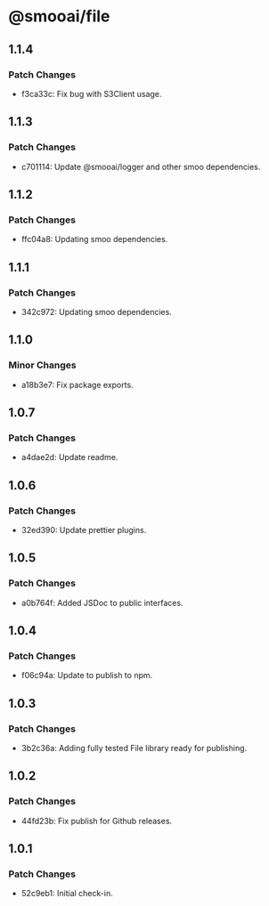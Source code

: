 # @smooai/file

## 1.1.4

### Patch Changes

- f3ca33c: Fix bug with S3Client usage.

## 1.1.3

### Patch Changes

- c701114: Update @smooai/logger and other smoo dependencies.

## 1.1.2

### Patch Changes

- ffc04a8: Updating smoo dependencies.

## 1.1.1

### Patch Changes

- 342c972: Updating smoo dependencies.

## 1.1.0

### Minor Changes

- a18b3e7: Fix package exports.

## 1.0.7

### Patch Changes

- a4dae2d: Update readme.

## 1.0.6

### Patch Changes

- 32ed390: Update prettier plugins.

## 1.0.5

### Patch Changes

- a0b764f: Added JSDoc to public interfaces.

## 1.0.4

### Patch Changes

- f06c94a: Update to publish to npm.

## 1.0.3

### Patch Changes

- 3b2c36a: Adding fully tested File library ready for publishing.

## 1.0.2

### Patch Changes

- 44fd23b: Fix publish for Github releases.

## 1.0.1

### Patch Changes

- 52c9eb1: Initial check-in.
